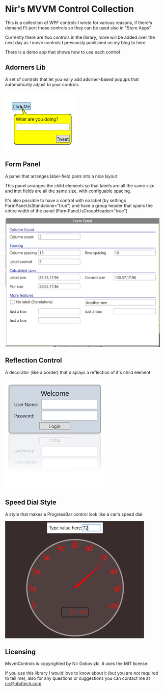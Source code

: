 # Nir's MVVM Control Collection

This is a collection of WPF controls I wrote for various reasons, if there's demand I'll port those controls so they can be used also in "Store Apps"

Currently there are two controls in the library, more will be added over the next day as I move controls I previously published on my blog to here

There is a demo app that shows how to use each control

Adorners Lib
---

A set of controls that let you eaily add adorner-based popups that automatically adjust to your controls

![Adorners image](Adorners.png)


Form Panel
---

A panel that arranges label-field pairs into a nice layout

This panel arranges the child elements so that labels are all the same size and inpt fields are all the same size, with configuable spacing.

It's also possible to have a control with no label (by settings FormPanel.IsStandalone="true") and have a group header that 
spans the entire width of the panel (FormPanel.IsGroupHeader="true")

![Form panel image](FormPanel.png)


Reflection Control
---

A decorator (like a border) that displays a reflection of it's child element

![Reflection control image](ReflectionControl.png)

Speed Dial Style
---

A style that makes a ProgressBar control look like a car's speed dial

![Speed dial style image](SpeedDialStyle.png)

Licensing
---

MvvmControls is copyrighted by Nir Dobovizki, it uses the MIT license.

If you use this library I would love to know about it (but you are not required to tell me), also for any questions or suggestions you can contact me at nir@nbdtech.com